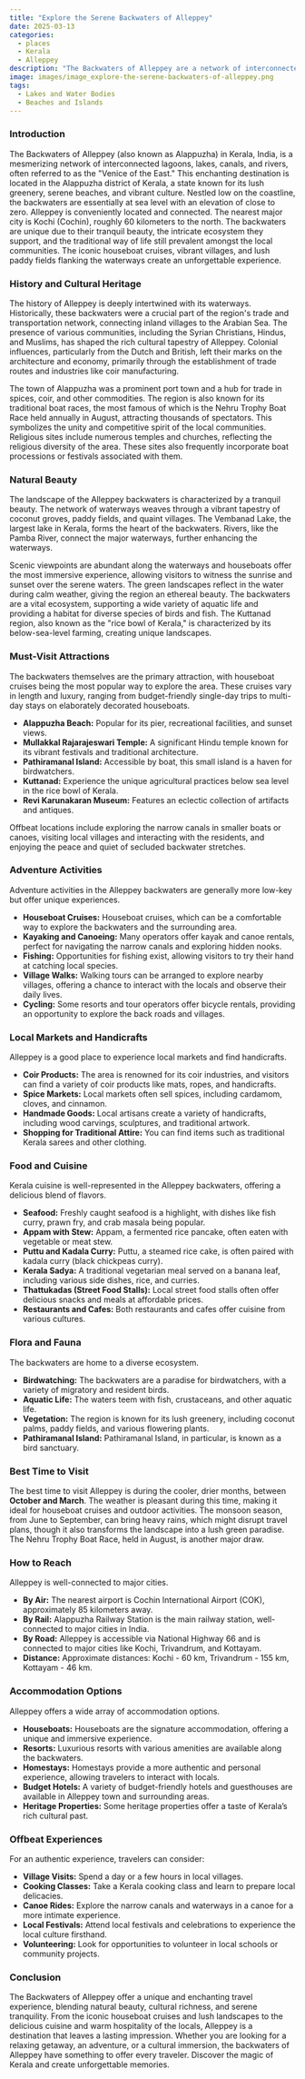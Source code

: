 ```yaml
---
title: "Explore the Serene Backwaters of Alleppey"
date: 2025-03-13
categories:
  - places
  - Kerala
  - Alleppey
description: "The Backwaters of Alleppey are a network of interconnected lakes, rivers, and canals that form a unique ecosystem in Kerala. Known for their serene beauty and houseboat cruises, these backwaters offer a tranquil escape surrounded by lush greenery and traditional Kerala villages. A popular destination for boat rides, the Alleppey Backwaters provide an idyllic setting for nature lovers and couples seeking a romantic getaway."
image: images/image_explore-the-serene-backwaters-of-alleppey.png
tags: 
  - Lakes and Water Bodies
  - Beaches and Islands
---
```



### **Introduction**

The Backwaters of Alleppey (also known as Alappuzha) in Kerala, India, is a mesmerizing network of interconnected lagoons, lakes, canals, and rivers, often referred to as the "Venice of the East." This enchanting destination is located in the Alappuzha district of Kerala, a state known for its lush greenery, serene beaches, and vibrant culture. Nestled low on the coastline, the backwaters are essentially at sea level with an elevation of close to zero. Alleppey is conveniently located and connected. The nearest major city is Kochi (Cochin), roughly 60 kilometers to the north. The backwaters are unique due to their tranquil beauty, the intricate ecosystem they support, and the traditional way of life still prevalent amongst the local communities. The iconic houseboat cruises, vibrant villages, and lush paddy fields flanking the waterways create an unforgettable experience. 

### **History and Cultural Heritage**

The history of Alleppey is deeply intertwined with its waterways. Historically, these backwaters were a crucial part of the region's trade and transportation network, connecting inland villages to the Arabian Sea. The presence of various communities, including the Syrian Christians, Hindus, and Muslims, has shaped the rich cultural tapestry of Alleppey.  Colonial influences, particularly from the Dutch and British, left their marks on the architecture and economy, primarily through the establishment of trade routes and industries like coir manufacturing.

The town of Alappuzha was a prominent port town and a hub for trade in spices, coir, and other commodities.  The region is also known for its traditional boat races, the most famous of which is the Nehru Trophy Boat Race held annually in August, attracting thousands of spectators. This symbolizes the unity and competitive spirit of the local communities.  Religious sites include numerous temples and churches, reflecting the religious diversity of the area. These sites also frequently incorporate boat processions or festivals associated with them. 

### **Natural Beauty**

The landscape of the Alleppey backwaters is characterized by a tranquil beauty. The network of waterways weaves through a vibrant tapestry of coconut groves, paddy fields, and quaint villages. The Vembanad Lake, the largest lake in Kerala, forms the heart of the backwaters.  Rivers, like the Pamba River, connect the major waterways, further enhancing the waterways.

Scenic viewpoints are abundant along the waterways and houseboats offer the most immersive experience, allowing visitors to witness the sunrise and sunset over the serene waters. The green landscapes reflect in the water during calm weather, giving the region an ethereal beauty.  The backwaters are a vital ecosystem, supporting a wide variety of aquatic life and providing a habitat for diverse species of birds and fish. The Kuttanad region, also known as the "rice bowl of Kerala," is characterized by its below-sea-level farming, creating unique landscapes.

### **Must-Visit Attractions**

The backwaters themselves are the primary attraction, with houseboat cruises being the most popular way to explore the area.  These cruises vary in length and luxury, ranging from budget-friendly single-day trips to multi-day stays on elaborately decorated houseboats.

*   **Alappuzha Beach:** Popular for its pier, recreational facilities, and sunset views. 
*   **Mullakkal Rajarajeswari Temple:** A significant Hindu temple known for its vibrant festivals and traditional architecture.
*   **Pathiramanal Island:** Accessible by boat, this small island is a haven for birdwatchers.
*   **Kuttanad:** Experience the unique agricultural practices below sea level in the rice bowl of Kerala.
*   **Revi Karunakaran Museum:** Features an eclectic collection of artifacts and antiques.

Offbeat locations include exploring the narrow canals in smaller boats or canoes, visiting local villages and interacting with the residents, and enjoying the peace and quiet of secluded backwater stretches.

### **Adventure Activities**

Adventure activities in the Alleppey backwaters are generally more low-key but offer unique experiences.

*   **Houseboat Cruises:** Houseboat cruises, which can be a comfortable way to explore the backwaters and the surrounding area.
*   **Kayaking and Canoeing:** Many operators offer kayak and canoe rentals, perfect for navigating the narrow canals and exploring hidden nooks.
*   **Fishing:** Opportunities for fishing exist, allowing visitors to try their hand at catching local species.
*   **Village Walks:** Walking tours can be arranged to explore nearby villages, offering a chance to interact with the locals and observe their daily lives.
*   **Cycling:** Some resorts and tour operators offer bicycle rentals, providing an opportunity to explore the back roads and villages.

### **Local Markets and Handicrafts**

Alleppey is a good place to experience local markets and find handicrafts.

*   **Coir Products:** The area is renowned for its coir industries, and visitors can find a variety of coir products like mats, ropes, and handicrafts.
*   **Spice Markets:** Local markets often sell spices, including cardamom, cloves, and cinnamon.
*   **Handmade Goods:** Local artisans create a variety of handicrafts, including wood carvings, sculptures, and traditional artwork.
*   **Shopping for Traditional Attire:** You can find items such as traditional Kerala sarees and other clothing.

### **Food and Cuisine**

Kerala cuisine is well-represented in the Alleppey backwaters, offering a delicious blend of flavors.

*   **Seafood:** Freshly caught seafood is a highlight, with dishes like fish curry, prawn fry, and crab masala being popular.
*   **Appam with Stew:** Appam, a fermented rice pancake, often eaten with vegetable or meat stew.
*   **Puttu and Kadala Curry:** Puttu, a steamed rice cake, is often paired with kadala curry (black chickpeas curry).
*   **Kerala Sadya:** A traditional vegetarian meal served on a banana leaf, including various side dishes, rice, and curries.
*   **Thattukadas (Street Food Stalls):** Local street food stalls often offer delicious snacks and meals at affordable prices.
*   **Restaurants and Cafes:** Both restaurants and cafes offer cuisine from various cultures.



### **Flora and Fauna**

The backwaters are home to a diverse ecosystem.

*   **Birdwatching:** The backwaters are a paradise for birdwatchers, with a variety of migratory and resident birds.
*   **Aquatic Life:** The waters teem with fish, crustaceans, and other aquatic life.
*   **Vegetation:** The region is known for its lush greenery, including coconut palms, paddy fields, and various flowering plants.
*   **Pathiramanal Island:** Pathiramanal Island, in particular, is known as a bird sanctuary.



### **Best Time to Visit**

The best time to visit Alleppey is during the cooler, drier months, between **October and March**. The weather is pleasant during this time, making it ideal for houseboat cruises and outdoor activities. The monsoon season, from June to September, can bring heavy rains, which might disrupt travel plans, though it also transforms the landscape into a lush green paradise. The Nehru Trophy Boat Race, held in August, is another major draw.

### **How to Reach**

Alleppey is well-connected to major cities.

*   **By Air:** The nearest airport is Cochin International Airport (COK), approximately 85 kilometers away.
*   **By Rail:** Alappuzha Railway Station is the main railway station, well-connected to major cities in India.
*   **By Road:** Alleppey is accessible via National Highway 66 and is connected to major cities like Kochi, Trivandrum, and Kottayam.
*   **Distance:**  Approximate distances: Kochi - 60 km, Trivandrum - 155 km, Kottayam - 46 km.

### **Accommodation Options**

Alleppey offers a wide array of accommodation options.

*   **Houseboats:** Houseboats are the signature accommodation, offering a unique and immersive experience.
*   **Resorts:** Luxurious resorts with various amenities are available along the backwaters.
*   **Homestays:** Homestays provide a more authentic and personal experience, allowing travelers to interact with locals.
*   **Budget Hotels:** A variety of budget-friendly hotels and guesthouses are available in Alleppey town and surrounding areas.
*   **Heritage Properties:** Some heritage properties offer a taste of Kerala’s rich cultural past.

### **Offbeat Experiences**

For an authentic experience, travelers can consider:

*   **Village Visits:** Spend a day or a few hours in local villages.
*   **Cooking Classes:** Take a Kerala cooking class and learn to prepare local delicacies.
*   **Canoe Rides:** Explore the narrow canals and waterways in a canoe for a more intimate experience.
*   **Local Festivals:** Attend local festivals and celebrations to experience the local culture firsthand.
*   **Volunteering:** Look for opportunities to volunteer in local schools or community projects.

### **Conclusion**

The Backwaters of Alleppey offer a unique and enchanting travel experience, blending natural beauty, cultural richness, and serene tranquility. From the iconic houseboat cruises and lush landscapes to the delicious cuisine and warm hospitality of the locals, Alleppey is a destination that leaves a lasting impression. Whether you are looking for a relaxing getaway, an adventure, or a cultural immersion, the backwaters of Alleppey have something to offer every traveler. Discover the magic of Kerala and create unforgettable memories.


